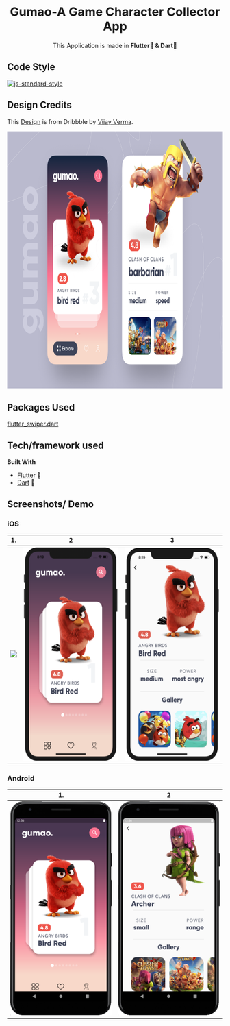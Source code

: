 <h1 align="center"><strong>Gumao-A Game Character Collector App</strong></h1>

<p align="center">This Application is made in <strong>Flutter🚀 & Dart🎯</strong></p>

## Code Style 

[![js-standard-style](https://img.shields.io/badge/code%20style-standard-brightgreen.svg?style=flat)](https://github.com/feross/standard)

## Design Credits

This [Design](https://dribbble.com/shots/11251095-gumao-game-character-collector/attachments/2859044?mode=media) is from Dribbble by [Vijay Verma](https://dribbble.com/realvjy).

<p align="center"><img src="/Design.png" height="600em"/></p>

## Packages Used

[flutter_swiper.dart](https://pub.dev/packages/flutter_swiper)

## Tech/framework used

<b>Built With</b>
- [Flutter](https://flutter.dev) 📱
- [Dart](https://dart.dev) 🎯

## Screenshots/ Demo
### iOS

|                   1.                    |                    2                    |            3                |
| :--------------------------------------:| :-------------------------------------: |:--------------------------: |
|<img src="/demo.gif" height="500em"/>    | <img src="/HomePage.png" height="500em"/>   |<img src="/DetailPage.png" height="500em"/>|

### Android

|                   1.                    |                    2                    |  
| :--------------------------------------:| :-------------------------------------: | 
|<img src="/HomeA.png" height="500em"/>| <img src="/DetailA.png" height="500em"/>|
